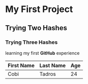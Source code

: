 # My First Project
## Trying Two Hashes
### Trying Three Hashes
learning my first **GitHub** experience

| First Name | Last Name | Age |
| --- | --- | --- |
| Cobi | Tadros | 24 |
